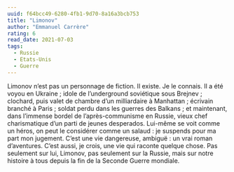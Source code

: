 ```yaml
---
uuid: f64bcc49-6280-4fb1-9d70-8a16a3bcb753
title: "Limonov"
author: "Emmanuel Carrère"
rating: 6
read_date: 2021-07-03
tags:
  - Russie
  - Etats-Unis
  - Guerre
---
```


Limonov n’est pas un personnage de fiction. Il existe. Je le connais. Il a été voyou en Ukraine ; idole de l’underground soviétique sous Brejnev ; clochard, puis valet de chambre d’un milliardaire à Manhattan ; écrivain branché à Paris ; soldat perdu dans les guerres des Balkans ; et maintenant, dans l’immense bordel de l’après-communisme en Russie, vieux chef charismatique d’un parti de jeunes desperados. Lui-même se voit comme un héros, on peut le considérer comme un salaud : je suspends pour ma part mon jugement.
C’est une vie dangereuse, ambiguë : un vrai roman d’aventures. C’est aussi, je crois, une vie qui raconte quelque chose. Pas seulement sur lui, Limonov, pas seulement sur la Russie, mais sur notre histoire à tous depuis la fin de la Seconde Guerre mondiale.